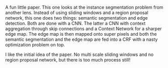 A fun little paper. This one looks at the instance segmentation problem from another lens. Instead of using sliding windows and a region proposal network, this one does two things: semantic segmentation and edge detection. Both are done with a CNN. The latter a CNN with context aggregation through skip connections and a Context Network for a sharper edge map. The edge map is then mapped onto super pixels and both the semantic segmentation and the edge map are fed into a CRF with a nasty optimization problem on top.

I like the initial idea of the paper. No multi scale sliding windows and no region proposal network, but there is too much process still!
